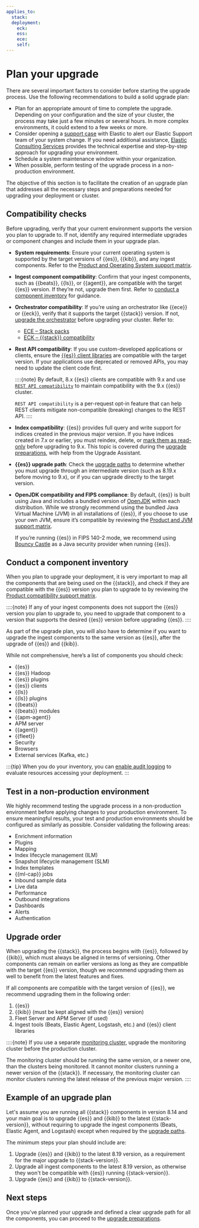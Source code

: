 ```yaml
---
applies_to:
  stack:
  deployment:
    eck:
    ess:
    ece:
    self:
---
```

# Plan your upgrade

There are several important factors to consider before starting the upgrade process. Use the following recommendations to build a solid upgrade plan:

* Plan for an appropriate amount of time to complete the upgrade. Depending on your configuration and the size of your cluster, the process may take just a few minutes or several hours. In more complex environments, it could extend to a few weeks or more.
* Consider opening a [support case](https://support.elastic.co/) with Elastic to alert our Elastic Support team of your system change. If you need additional assistance, [Elastic Consulting Services](https://www.elastic.co/consulting) provides the technical expertise and step-by-step approach for upgrading your environment.
* Schedule a system maintenance window within your organization.
* When possible, perform testing of the upgrade process in a non-production environment.

The objective of this section is to facilitate the creation of an upgrade plan that addresses all the necessary steps and preparations needed for upgrading your deployment or cluster.

## Compatibility checks

Before upgrading, verify that your current environment supports the version you plan to upgrade to. If not, identify any required intermediate upgrades or component changes and include them in your upgrade plan.

* **System requirements**: Ensure your current operating system is supported by the target versions of {{es}}, {{kib}}, and any ingest components. Refer to the [Product and Operating System support matrix](https://www.elastic.co/support/matrix#matrix_os).

* **Ingest component compatibility**: Confirm that your ingest components, such as {{beats}}, {{ls}}, or {{agent}}, are compatible with the target {{es}} version. If they’re not, upgrade them first. Refer to [conduct a component inventory](#conduct-a-component-inventory) for guidance.

* **Orchestrator compatibility**: If you’re using an orchestrator like {{ece}} or {{eck}}, verify that it supports the target {{stack}} version. If not, [upgrade the orchestrator](/deploy-manage/upgrade/orchestrator.md) before upgrading your cluster. Refer to:
  * [ECE – Stack packs](/deploy-manage/deploy/cloud-enterprise/manage-elastic-stack-versions.md#ece_most_recent_elastic_stack_packs)
  * [ECK – {{stack}} compatibility](/deploy-manage/deploy/cloud-on-k8s.md#stack-compatibility)

* **Rest API compatibility**: If you use custom-developed applications or clients, ensure the [{{es}} client libraries](/reference/elasticsearch-clients/index.md) are compatible with the target version. If your applications use deprecated or removed APIs, you may need to update the client code first.

    ::::{note}
    By default, 8.x {{es}} clients are compatible with 9.x and use [`REST API compatibility`](elasticsearch://reference/elasticsearch/rest-apis/compatibility.md) to maintain compatibility with the 9.x {{es}} cluster.

    `REST API compatibility` is a per-request opt-in feature that can help REST clients mitigate non-compatible (breaking) changes to the REST API.
    ::::

* **Index compatibility**: {{es}} provides full query and write support for indices created in the previous major version. If you have indices created in 7.x or earlier, you must reindex, delete, or [mark them as read-only](/deploy-manage/upgrade/deployment-or-cluster/reading-indices-from-older-elasticsearch-versions.md) before upgrading to 9.x. This topic is covered during the [upgrade preparations](prepare-to-upgrade.md#prepare-upgrade-from-8.x), with help from the Upgrade Assistant.

* **{{es}} upgrade path**: Check the [upgrade paths](../upgrade.md#upgrade-paths) to determine whether you must upgrade through an intermediate version (such as 8.19.x before moving to 9.x), or if you can upgrade directly to the target version.

* **OpenJDK compatibility and FIPS compliance**: By default, {{es}} is built using Java and includes a bundled version of [OpenJDK](https://openjdk.java.net/) within each distribution. While we strongly recommend using the bundled Java Virtual Machine (JVM) in all installations of {{es}}, if you choose to use your own JVM, ensure it’s compatible by reviewing the [Product and JVM support matrix](https://www.elastic.co/support/matrix#matrix_jvm). 

  If you’re running {{es}} in FIPS 140-2 mode, we recommend using  [Bouncy Castle](https://www.bouncycastle.org/java.html) as a Java security provider when running {{es}}.

## Conduct a component inventory

When you plan to upgrade your deployment, it is very important to map all the components that are being used on the {{stack}}, and check if they are compatible with the {{es}} version you plan to upgrade to by reviewing the [Product compatibility support matrix](https://www.elastic.co/support/matrix#matrix_compatibility).

::::{note}
If any of your ingest components does not support the {{es}} version you plan to upgrade to, you need to upgrade that component to a version that supports the desired {{es}} version before upgrading {{es}}.
::::

As part of the upgrade plan, you will also have to determine if you want to upgrade the ingest components to the same version as {{es}}, after the upgrade of {{es}} and {{kib}}.

While not comprehensive, here’s a list of components you should check:

* {{es}}
* {{es}} Hadoop
* {{es}} plugins
* {{es}} clients
* {{ls}}
* {{ls}} plugins
* {{beats}}
* {{beats}} modules
* {{apm-agent}}
* APM server
* {{agent}}
* {{fleet}}
* Security
* Browsers
* External services (Kafka, etc.)

:::{tip}
When you do your inventory, you can [enable audit logging](/deploy-manage/security/logging-configuration/enabling-audit-logs.md) to evaluate resources accessing your deployment.
:::

## Test in a non-production environment

We highly recommend testing the upgrade process in a non-production environment before applying changes to your production environment. To ensure meaningful results, your test and production environments should be configured as similarly as possible. Consider validating the following areas:

* Enrichment information
* Plugins
* Mapping
* Index lifecycle management (ILM)
* Snapshot lifecycle management (SLM)
* Index templates
* {{ml-cap}} jobs
* Inbound sample data
* Live data
* Performance
* Outbound integrations
* Dashboards
* Alerts
* Authentication

## Upgrade order

When upgrading the {{stack}}, the process begins with {{es}}, followed by {{kib}}, which must always be aligned in terms of versioning. Other components can remain on earlier versions as long as they are compatible with the target {{es}} version, though we recommend upgrading them as well to benefit from the latest features and fixes.

If all components are compatible with the target version of {{es}}, we recommend upgrading them in the following order:

1. {{es}}
2. {{kib}} (must be kept aligned with the {{es}} version)
3. Fleet Server and APM Server (if used)
4. Ingest tools (Beats, Elastic Agent, Logstash, etc.) and {{es}} client libraries

::::{note}
If you use a separate [monitoring cluster](/deploy-manage/monitor/stack-monitoring/elasticsearch-monitoring-self-managed.md), upgrade the monitoring cluster before the production cluster.

The monitoring cluster should be running the same version, or a newer one, than the clusters being monitored. It cannot monitor clusters running a newer version of the {{stack}}. If necessary, the monitoring cluster can monitor clusters running the latest release of the previous major version.
::::

## Example of an upgrade plan

Let's assume you are running all {{stack}} components in version 8.14 and your main goal is to upgrade {{es}} and {{kib}} to the latest {{stack-version}}, without requiring to upgrade the ingest components (Beats, Elastic Agent, and Logstash) except when required by the [upgrade paths](../upgrade.md#upgrade-paths).

The minimum steps your plan should include are:

1. Upgrade {{es}} and {{kib}} to the latest 8.19 version, as a requirement for the major upgrade to {{stack-version}}.
2. Upgrade all ingest components to the latest 8.19 version, as otherwise they won't be compatible with {{es}} running {{stack-version}}.
3. Upgrade {{es}} and {{kib}} to {{stack-version}}.

## Next steps

Once you’ve planned your upgrade and defined a clear upgrade path for all the components, you can proceed to the [upgrade preparations](/deploy-manage/upgrade/prepare-to-upgrade.md).